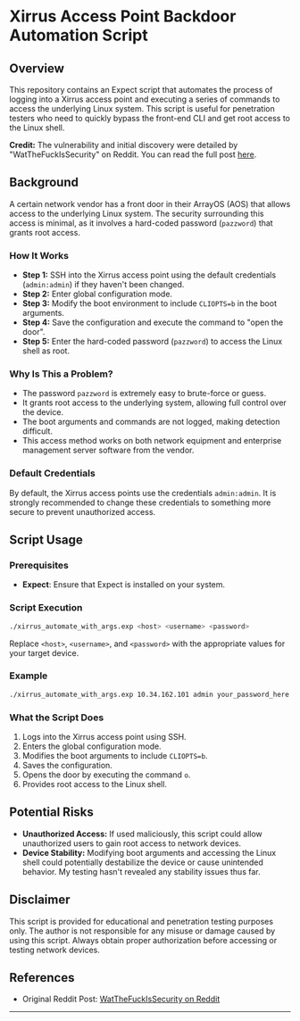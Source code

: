 # Xirrus Access Point Backdoor Automation Script

## Overview

This repository contains an Expect script that automates the process of logging into a Xirrus access point and executing a series of commands to access the underlying Linux system. This script is useful for penetration testers who need to quickly bypass the front-end CLI and get root access to the Linux shell.

**Credit:** The vulnerability and initial discovery were detailed by "WatTheFuckIsSecurity" on Reddit. You can read the full post [here](https://www.reddit.com/r/networking/comments/65yx3i/a_certain_network_vendor_has_a_front_door_in/).

## Background

A certain network vendor has a front door in their ArrayOS (AOS) that allows access to the underlying Linux system. The security surrounding this access is minimal, as it involves a hard-coded password (`pazzword`) that grants root access.

### How It Works

- **Step 1:** SSH into the Xirrus access point using the default credentials (`admin:admin`) if they haven't been changed.
- **Step 2:** Enter global configuration mode.
- **Step 3:** Modify the boot environment to include `CLIOPTS=b` in the boot arguments.
- **Step 4:** Save the configuration and execute the command to "open the door".
- **Step 5:** Enter the hard-coded password (`pazzword`) to access the Linux shell as root.

### Why Is This a Problem?

- The password `pazzword` is extremely easy to brute-force or guess.
- It grants root access to the underlying system, allowing full control over the device.
- The boot arguments and commands are not logged, making detection difficult.
- This access method works on both network equipment and enterprise management server software from the vendor.

### Default Credentials

By default, the Xirrus access points use the credentials `admin:admin`. It is strongly recommended to change these credentials to something more secure to prevent unauthorized access.

## Script Usage

### Prerequisites

- **Expect**: Ensure that Expect is installed on your system.

### Script Execution

```bash
./xirrus_automate_with_args.exp <host> <username> <password>
```

Replace `<host>`, `<username>`, and `<password>` with the appropriate values for your target device.

### Example

```bash
./xirrus_automate_with_args.exp 10.34.162.101 admin your_password_here
```

### What the Script Does

1. Logs into the Xirrus access point using SSH.
2. Enters the global configuration mode.
3. Modifies the boot arguments to include `CLIOPTS=b`.
4. Saves the configuration.
5. Opens the door by executing the command `o`.
6. Provides root access to the Linux shell.

## Potential Risks

- **Unauthorized Access:** If used maliciously, this script could allow unauthorized users to gain root access to network devices.
- **Device Stability:** Modifying boot arguments and accessing the Linux shell could potentially destabilize the device or cause unintended behavior. My testing hasn't revealed any stability issues thus far.

## Disclaimer

This script is provided for educational and penetration testing purposes only. The author is not responsible for any misuse or damage caused by using this script. Always obtain proper authorization before accessing or testing network devices.

## References

- Original Reddit Post: [WatTheFuckIsSecurity on Reddit](https://www.reddit.com/r/networking/comments/65yx3i/a_certain_network_vendor_has_a_front_door_in/)

---
